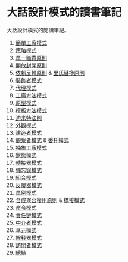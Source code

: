 # 大話設計模式的讀書筆記
大話設計模式的閱讀筆記。

1. [簡單工廠模式](Factory)
2. [策略模式](Strategy)
3. [單一職責原則](SRP)
4. [開放封閉原則](OCP)
5. [依賴反轉原則](DIP) & [里氏替換原則](LSP)
6. [裝飾者模式](Decorator)
7. [代理模式](Proxy)
8. [工廠方法模式](FactoryMethod)
9. [原型模式](Prototype)
10. [模板方法模式](TemplateMethod)
11. [迪米特法則](LoD)
12. [外觀模式](Facade)
13. [建造者模式](Builder)
14. [觀察者模式](Observer) & [委托模式](Delegation)
15. [抽象工廠模式](AbstractFactory)
16. [狀態模式](State)
17. [轉接器模式](Adapter)
18. [備忘錄模式](Memento)
19. [組合模式](Composite)
20. [反覆器模式](Iterator)
21. [單例模式](Singleton)
22. [合成聚合複用原則](CARP) & [橋接模式](Bridge)
23. [命令模式](Command)
24. [責任鏈模式](CoR)
25. [中介者模式](Mediator)
26. [享元模式](Flyweight)
27. [解释器模式](Interpreter)
28. [訪問者模式](Visitor)
29. [總結](Conclusion)  

